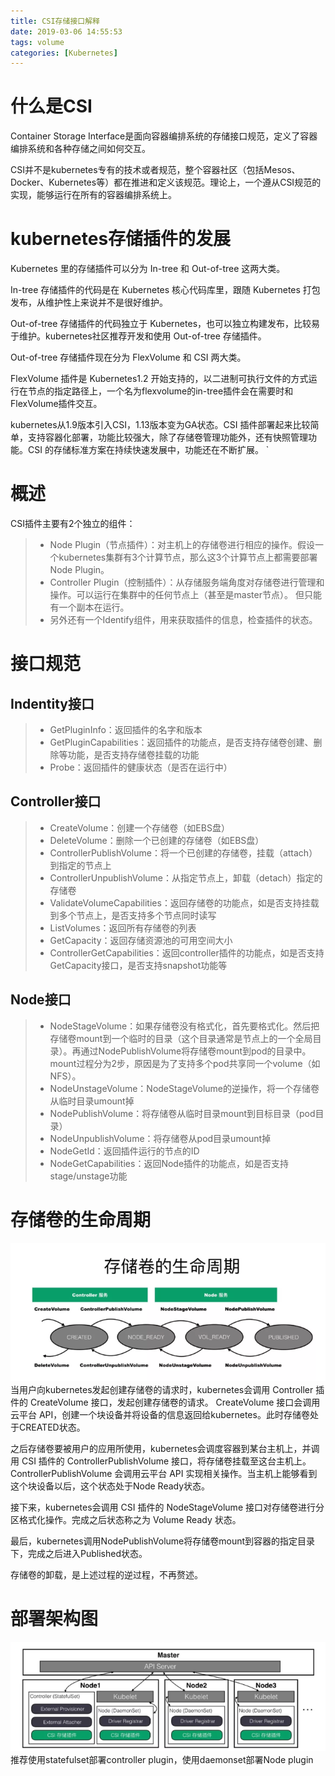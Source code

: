 ```yaml
---
title: CSI存储接口解释
date: 2019-03-06 14:55:53
tags: volume
categories: [Kubernetes]
---
```


# 什么是CSI

Container Storage Interface是面向容器编排系统的存储接口规范，定义了容器编排系统和各种存储之间如何交互。

CSI并不是kubernetes专有的技术或者规范，整个容器社区（包括Mesos、Docker、Kubernetes等）都在推进和定义该规范。理论上，一个遵从CSI规范的实现，能够运行在所有的容器编排系统上。

<!-- more -->

# kubernetes存储插件的发展

Kubernetes 里的存储插件可以分为 In-tree 和 Out-of-tree 这两大类。

In-tree 存储插件的代码是在 Kubernetes 核心代码库里，跟随 Kubernetes 打包发布，从维护性上来说并不是很好维护。

Out-of-tree 存储插件的代码独立于 Kubernetes，也可以独立构建发布，比较易于维护。kubernetes社区推荐开发和使用 Out-of-tree 存储插件。

Out-of-tree 存储插件现在分为 FlexVolume 和 CSI 两大类。

FlexVolume 插件是 Kubernetes1.2 开始支持的，以二进制可执行文件的方式运行在节点的指定路径上，一个名为flexvolume的in-tree插件会在需要时和FlexVolume插件交互。

kubernetes从1.9版本引入CSI，1.13版本变为GA状态。CSI 插件部署起来比较简单，支持容器化部署，功能比较强大，除了存储卷管理功能外，还有快照管理功能。CSI 的存储标准方案在持续快速发展中，功能还在不断扩展。
`

# 概述

CSI插件主要有2个独立的组件：

>- Node Plugin（节点插件）：对主机上的存储卷进行相应的操作。假设一个kubernetes集群有3个计算节点，那么这3个计算节点上都需要部署Node Plugin。
>- Controller Plugin（控制插件）：从存储服务端角度对存储卷进行管理和操作。可以运行在集群中的任何节点上（甚至是master节点）。 但只能有一个副本在运行。
>- 另外还有一个Identify组件，用来获取插件的信息，检查插件的状态。

# 接口规范

## Indentity接口

>- GetPluginInfo：返回插件的名字和版本
>- GetPluginCapabilities：返回插件的功能点，是否支持存储卷创建、删除等功能，是否支持存储卷挂载的功能
>- Probe：返回插件的健康状态（是否在运行中）

## Controller接口

>- CreateVolume：创建一个存储卷（如EBS盘）
>- DeleteVolume：删除一个已创建的存储卷（如EBS盘）
>- ControllerPublishVolume：将一个已创建的存储卷，挂载（attach）到指定的节点上
>- ControllerUnpublishVolume：从指定节点上，卸载（detach）指定的存储卷
>- ValidateVolumeCapabilities：返回存储卷的功能点，如是否支持挂载到多个节点上，是否支持多个节点同时读写
>- ListVolumes：返回所有存储卷的列表
>- GetCapacity：返回存储资源池的可用空间大小
>- ControllerGetCapabilities：返回controller插件的功能点，如是否支持GetCapacity接口，是否支持snapshot功能等

## Node接口

>- NodeStageVolume：如果存储卷没有格式化，首先要格式化。然后把存储卷mount到一个临时的目录（这个目录通常是节点上的一个全局目录）。再通过NodePublishVolume将存储卷mount到pod的目录中。mount过程分为2步，原因是为了支持多个pod共享同一个volume（如NFS）。
>- NodeUnstageVolume：NodeStageVolume的逆操作，将一个存储卷从临时目录umount掉
>- NodePublishVolume：将存储卷从临时目录mount到目标目录（pod目录）
>- NodeUnpublishVolume：将存储卷从pod目录umount掉
>- NodeGetId：返回插件运行的节点的ID
>- NodeGetCapabilities：返回Node插件的功能点，如是否支持stage/unstage功能

# 存储卷的生命周期

![周期](CSI解释/csi.png)
当用户向kubernetes发起创建存储卷的请求时，kubernetes会调用 Controller 插件的 CreateVolume 接口，发起创建存储卷的请求。 CreateVolume 接口会调用云平台 API，创建一个块设备并将设备的信息返回给kubernetes。此时存储卷处于CREATED状态。

之后存储卷要被用户的应用所使用，kubernetes会调度容器到某台主机上，并调用 CSI 插件的 ControllerPublishVolume 接口，将存储卷挂载至这台主机上。 ControllerPublishVolume 会调用云平台 API 实现相关操作。当主机上能够看到这个块设备以后，这个状态处于Node Ready状态。

接下来，kubernetes会调用 CSI 插件的 NodeStageVolume 接口对存储卷进行分区格式化操作。完成之后状态称之为 Volume Ready 状态。

最后，kubernetes调用NodePublishVolume将存储卷mount到容器的指定目录下，完成之后进入Published状态。

存储卷的卸载，是上述过程的逆过程，不再赘述。

# 部署架构图

![架构](CSI解释/jg.png)
推荐使用statefulset部署controller plugin，使用daemonset部署Node plugin
